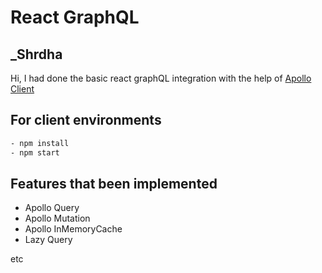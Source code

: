 # React GraphQL

## _Shrdha

Hi, I had done the basic react graphQL integration with the help of [Apollo Client](https://www.apollographql.com/docs/react/)

## For client environments

```sh
- npm install
- npm start
```

## Features that been implemented

- Apollo Query
- Apollo Mutation
- Apollo InMemoryCache
- Lazy Query

etc
